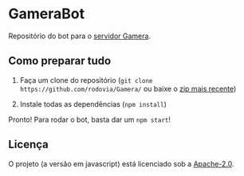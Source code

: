 # GameraBot
Repositório do bot para o [servidor Gamera](https://discord.gg/Mx88m59jMd).

## Como preparar tudo

1. Faça um clone do repositório (`git clone https://github.com/rodovia/Gamera/` ou baixe o [zip mais recente](https://github.com/rodovia/Gamera/archive/trunk.zip))

1. Instale todas as dependências (`npm install`)

Pronto!
Para rodar o bot, basta dar um `npm start`!

## Licença

O projeto (a versão em javascript) está licenciado sob a [Apache-2.0](LICENSE).